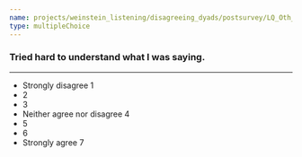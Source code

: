```yaml
---
name: projects/weinstein_listening/disagreeing_dyads/postsurvey/LQ_Oth_1.md
type: multipleChoice
---
```


### Tried hard to understand what I was saying.

---

- Strongly disagree 1
- 2
- 3
- Neither agree nor disagree 4
- 5
- 6
- Strongly agree 7
